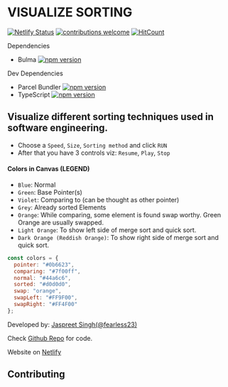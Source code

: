 # VISUALIZE SORTING

[![Netlify Status](https://api.netlify.com/api/v1/badges/64d74b6c-5ec1-4112-84ad-c255f342051c/deploy-status)](https://app.netlify.com/sites/visualizesorting/deploys)
[![contributions welcome](https://img.shields.io/badge/contributions-welcome-brightgreen.svg?style=flat)](https://github.com/fearless23/Visualize_Sorting_Methods/issues) [![HitCount](http://hits.dwyl.io/fearless23/Visualize_Sorting_Methods.svg)](http://hits.dwyl.io/fearless23/Visualize_Sorting_Methods)

Dependencies

- Bulma [![npm version](https://badge.fury.io/js/bulma.svg)](https://badge.fury.io/js/bulma)

Dev Dependencies
- Parcel Bundler [![npm version](https://badge.fury.io/js/parcel-bundler.svg)](https://badge.fury.io/js/parcel-bundler)
- TypeScript [![npm version](https://badge.fury.io/js/typescript.svg)](https://badge.fury.io/js/typescript)


## Visualize different sorting techniques used in software engineering.

- Choose a `Speed`, `Size`, `Sorting method` and click `RUN`
- After that you have 3 controls viz: `Resume`, `Play`, `Stop`

#### Colors in Canvas (LEGEND)

- `Blue`: Normal
- `Green`: Base Pointer(s)
- `Violet`: Comparing to (can be thought as other pointer)
- `Grey`: Already sorted Elements
- `Orange`: While comparing, some element is found swap worthy. Green Orange are usually swapped.
- `Light Orange`: To show left side of merge sort and quick sort.
- `Dark Orange (Reddish Orange)`: To show right side of merge sort and quick sort.

```js
const colors = {
  pointer: "#0b6623",
  comparing: "#7f00ff",
  normal: "#44a6c6",
  sorted: "#d0d0d0",
  swap: "orange",
  swapLeft: "#FF9F00",
  swapRight: "#FF4F00"
};
```

Developed by: [Jaspreet Singh(@fearless23)](https://github.com/fearless23)

Check [Github Repo](https://github.com/fearless23/Visualize_Sorting_Methods) for code.

Website on [Netlify](https://visualizesorting.netlify.com/)

## Contributing
